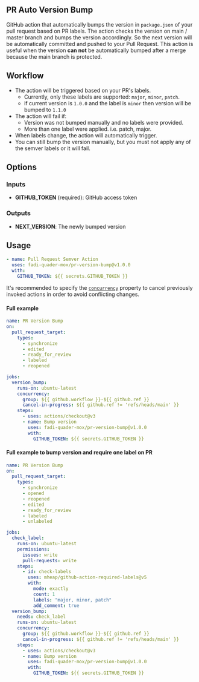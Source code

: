 ## PR Auto Version Bump
GitHub action that automatically bumps the version in `package.json` of your pull request based on PR labels. The action checks the version on main / master branch and bumps the version accordingly. So the next version will be automatically committed and pushed to your Pull Request.
This action is useful when the version **can not** be automatically bumped after a merge because the main branch is protected.

## Workflow
* The action will be triggered based on your PR's labels.
  * Currently, only these labels are supported: `major`, `minor`, `patch`.
  * if current version is `1.0.0` and the label is `minor` then version will be bumped to `1.1.0`
* The action will fail if:
  * Version was not bumped manually and no labels were provided.
  * More than one label were applied. i.e. patch, major.
* When labels change, the action will automatically trigger.
* You can still bump the version manually, but you must not apply any of the semver labels or it will fail.

## Options
### Inputs
* **GITHUB_TOKEN** (required): GitHub access token
### Outputs
* **NEXT_VERSION**: The newly bumped version

## Usage
```yaml
- name: Pull Request Semver Action
  uses: fadi-quader-mox/pr-version-bump@v1.0.0
  with:
    GITHUB_TOKEN: ${{ secrets.GITHUB_TOKEN }}
```
It's recommended to specify the [`concurrency`](https://docs.github.com/en/actions/using-jobs/using-concurrency) property to cancel previously invoked actions in order to avoid conflicting changes.

#### Full example
```yaml
name: PR Version Bump
on:
  pull_request_target:
    types:
      - synchronize
      - edited
      - ready_for_review
      - labeled
      - reopened

jobs:
  version_bump:
    runs-on: ubuntu-latest
    concurrency:
      group: ${{ github.workflow }}-${{ github.ref }}
      cancel-in-progress: ${{ github.ref != 'refs/heads/main' }}
    steps:
      - uses: actions/checkout@v3
      - name: Bump version
        uses: fadi-quader-mox/pr-version-bump@v1.0.0
        with:
          GITHUB_TOKEN: ${{ secrets.GITHUB_TOKEN }}
```

#### Full example to bump version and require one label on PR

```yaml
name: PR Version Bump
on:
  pull_request_target:
    types:
      - synchronize
      - opened
      - reopened
      - edited
      - ready_for_review
      - labeled
      - unlabeled

jobs:
  check_label:
    runs-on: ubuntu-latest
    permissions:
      issues: write
      pull-requests: write
    steps:
      - id: check-labels
        uses: mheap/github-action-required-labels@v5
        with:
          mode: exactly
          count: 1
          labels: "major, minor, patch"
          add_comment: true
  version_bump:
    needs: check_label
    runs-on: ubuntu-latest
    concurrency:
      group: ${{ github.workflow }}-${{ github.ref }}
      cancel-in-progress: ${{ github.ref != 'refs/heads/main' }}
    steps:
      - uses: actions/checkout@v3
      - name: Bump version
        uses: fadi-quader-mox/pr-version-bump@v1.0.0
        with:
          GITHUB_TOKEN: ${{ secrets.GITHUB_TOKEN }}
```
